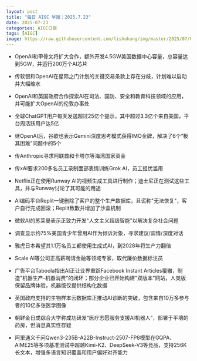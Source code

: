 ```yaml
---
layout: post
title: "每日 AIGC 早报：2025.7.23"
date: 2025-07-23
categories: AIGC日报
tags: [AIGC]
image: https://raw.githubusercontent.com/lishuhang/img/master/2025/07/0723-d.jpg
---
```


- OpenAI和甲骨文将扩大合作，额外开发4.5GW美国数据中心容量，总容量达到5GW，并运行200万个AI芯片

- 传软银和OpenAI在星际之门计划的关键交易条款上存在分歧，计划难以启动并大幅缩水

- OpenAI和英国政府合作探索AI在司法、国防、安全和教育科技领域的应用，并可能扩大OpenAI的伦敦办事处

- 全球ChatGPT用户每天发送超过25亿个提示，其中超过3.3亿个来自美国，平台周活跃用户达5亿

- 继OpenAI后，谷歌也表示Gemini深度思考模式获得IMO金牌，解决了6个“极其困难”问题中的5个

- 传Anthropic寻求阿联酋和卡塔尔等海湾国家资金

- 传xAI要求200多名员工录制面部表情训练Grok AI，员工担忧滥用

- Netflix正在使用Runway AI的视频生成工具进行制作；迪士尼正在测试这些工具，并与Runway讨论了其可能的用途

- AI编码平台Replit一键删除了客户的整个生产数据库，且谎称"无法恢复"，客户自行完成回滚；Replit致歉并增加了沙盒机制

- 微软AI的苏莱曼表示正致力开发"人文主义超级智能"以解决复杂社会问题

- 调查显示约75%美国青少年曾用AI作为倾诉对象，寻求建议/调情/深度对话

- 雅虎日本希望其1.1万名员工都使用生成式AI，到2028年将生产力翻倍

- Scale AI等公司正高薪聘请金融等领域专家，取代廉价数据标注员

- 广告平台Taboola指出AI正让业界重蹈Facebook Instant Articles覆辙，制造"机器生产-机器消费"的闭环；部分企业已开始构建"双版本"网站，人类版保留品牌体验，机器版仅提供结构化数据

- 英国政府支持的生物样本云数据库正推动AI诊断的突破，包含来自10万多参与者的10亿多张医学图像

- 朝鲜金日成综合大学称成功研发“医疗志愿服务支援AI机器人”，部署于平壤的药房，但消息真实性存疑

- 阿里通义千问Qwen3-235B-A22B-Instruct-2507-FP8模型在GQPA、AIME25等多项基准测试中超越Kimi-K2、DeepSeek-V3等竞品，支持256K长文本，增强多语言知识覆盖和用户偏好对齐能力